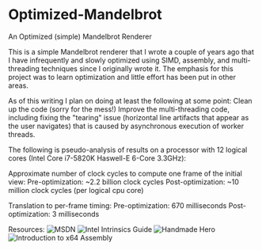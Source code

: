 # Optimized-Mandelbrot
An Optimized (simple) Mandelbrot Renderer

This is a simple Mandelbrot renderer that I wrote a couple of years ago that I have infrequently and slowly optimized using SIMD, assembly, and multi-threading techniques since I originally wrote it. The emphasis for this project was to learn optimization and little effort has been put in other areas.

As of this writing I plan on doing at least the following at some point:
Clean up the code (sorry for the mess!)
Improve the multi-threading code, including fixing the "tearing" issue (horizontal line artifacts that appear as the user navigates) that is caused by asynchronous execution of worker threads.


The following is pseudo-analysis of results on a processor with 12 logical cores (Intel Core i7-5820K Haswell-E 6-Core 3.3GHz):

Approximate number of clock cycles to compute one frame of the initial view:
Pre-optimization: ~2.2 billion clock cycles
Post-optimization: ~10 million clock cycles (per logical cpu core)

Translation to per-frame timing:
Pre-optimization: 670 milliseconds
Post-optimization: 3 milliseconds


Resources:
![MSDN](https://msdn.microsoft.com/en-us)
![Intel Intrinsics Guide](https://software.intel.com/sites/landingpage/IntrinsicsGuide/)
![Handmade Hero](https://www.youtube.com/channel/UCaTznQhurW5AaiYPbhEA-KA)
![Introduction to x64 Assembly](https://software.intel.com/en-us/articles/introduction-to-x64-assembly)
